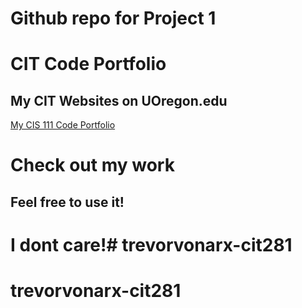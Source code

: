 # Github repo for Project 1

# CIT Code Portfolio

## My CIT Websites on UOregon.edu
[My CIS 111 Code Portfolio](http://pages.uoregon.edu/tvonarx/281/)

Check out my work
=================

Feel free to use it!
--------------------

# I dont care!# trevorvonarx-cit281
# trevorvonarx-cit281

